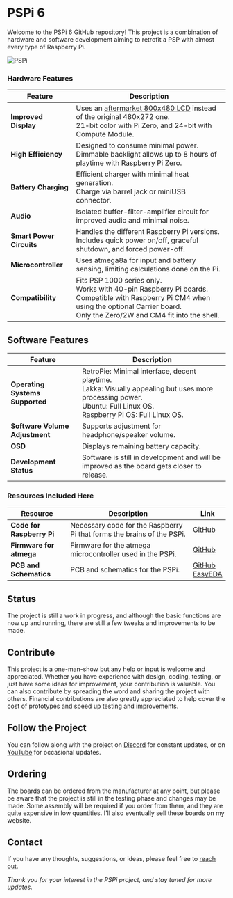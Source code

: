 # PSPi 6
Welcome to the PSPi 6 GitHub repository! This project is a combination of hardware and software development aiming to retrofit a PSP with almost every type of Raspberry Pi.

![PSPi](https://othermod.com/wp-content/uploads/IMG_8727.jpg)

### Hardware Features

|Feature|Description|
|-|-|
| **Improved Display** | Uses an [aftermarket 800x480 LCD](https://www.ebay.com/itm/4-3-inch-800x480-IPS-TFT-LCD-Module-All-Viewing-Optional-TouchScreen-Display-/292806918081?mkcid=1&mkrid=711-53200-19255-0&siteid=0&campid=5338322564&customid=&toolid=10001&mkevt=1) instead of the original 480x272 one. <br>21-bit color with Pi Zero, and 24-bit with Compute Module.|
| **High Efficiency** | Designed to consume minimal power. <br>Dimmable backlight allows up to 8 hours of playtime with Raspberry Pi Zero.|
| **Battery Charging** | Efficient charger with minimal heat generation. <br>Charge via barrel jack or miniUSB connector.|
| **Audio** | Isolated buffer-filter-amplifier circuit for improved audio and minimal noise.|
| **Smart Power Circuits** | Handles the different Raspberry Pi versions. Includes quick power on/off, graceful shutdown, and forced power-off.|
| **Microcontroller** | Uses atmega8a for input and battery sensing, limiting calculations done on the Pi.|
| **Compatibility** | Fits PSP 1000 series only.<br>Works with 40-pin Raspberry Pi boards. Compatible with Raspberry Pi CM4 when using the optional Carrier board.<br>Only the Zero/2W and CM4 fit into the shell.|

## Software Features
| Feature                        | Description                                                                                                     |
|-|-|
| **Operating Systems Supported**| RetroPie: Minimal interface, decent playtime.<br> Lakka: Visually appealing but uses more processing power.<br> Ubuntu: Full Linux OS.<br> Raspberry Pi OS: Full Linux OS. |
| **Software Volume Adjustment** | Supports adjustment for headphone/speaker volume.                                                      |
| **OSD** | Displays remaining battery capacity.                                                                           |
| **Development Status**         | Software is still in development and will be improved as the board gets closer to release.                      |

### Resources Included Here
| Resource | Description | Link |
|-|-|-|
| **Code for Raspberry Pi** | Necessary code for the Raspberry Pi that forms the brains of the PSPi. | [GitHub](https://github.com/othermod/PSPi-Version-6/tree/main/drivers) |
| **Firmware for atmega**   | Firmware for the atmega microcontroller used in the PSPi. | [GitHub](https://github.com/othermod/PSPi-Version-6/tree/main/atmega) |
| **PCB and Schematics**    | PCB and schematics for the PSPi. | [GitHub](https://github.com/othermod/PSPi-Version-6/tree/main/boards) <br> [EasyEDA](https://oshwlab.com/adamseamster/pspi-zero-version-5_copy_copy)|

## Status
The project is still a work in progress, and although the basic functions are now up and running, there are still a few tweaks and improvements to be made.

## Contribute
This project is a one-man-show but any help or input is welcome and appreciated. Whether you have experience with design, coding, testing, or just have some ideas for improvement, your contribution is valuable. You can also contribute by spreading the word and sharing the project with others. Financial contributions are also greatly appreciated to help cover the cost of prototypes and speed up testing and improvements.

## Follow the Project
You can follow along with the project on [Discord](https://discord.gg/V96c3JC) for constant updates, or on [YouTube](https://youtube.com/othermod) for occasional updates.

## Ordering
The boards can be ordered from the manufacturer at any point, but please be aware that the project is still in the testing phase and changes may be made. Some assembly will be required if you order from them, and they are quite expensive in low quantities. I'll also eventually sell these boards on my website.

## Contact
If you have any thoughts, suggestions, or ideas, please feel free to [reach out](https://linktr.ee/othermod).

*Thank you for your interest in the PSPi project, and stay tuned for more updates.*
